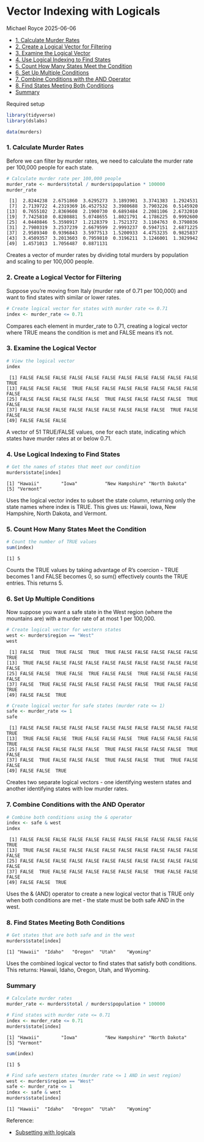 # Vector Indexing with Logicals
Michael Royce
2025-06-06

- [1. Calculate Murder Rates](#1-calculate-murder-rates)
- [2. Create a Logical Vector for
  Filtering](#2-create-a-logical-vector-for-filtering)
- [3. Examine the Logical Vector](#3-examine-the-logical-vector)
- [4. Use Logical Indexing to Find
  States](#4-use-logical-indexing-to-find-states)
- [5. Count How Many States Meet the
  Condition](#5-count-how-many-states-meet-the-condition)
- [6. Set Up Multiple Conditions](#6-set-up-multiple-conditions)
- [7. Combine Conditions with the AND
  Operator](#7-combine-conditions-with-the-and-operator)
- [8. Find States Meeting Both
  Conditions](#8-find-states-meeting-both-conditions)
- [Summary](#summary)

Required setup

``` r
library(tidyverse)
library(dslabs)

data(murders)
```

### 1. Calculate Murder Rates

Before we can filter by murder rates, we need to calculate the murder
rate per 100,000 people for each state.

``` r
# Calculate murder rate per 100,000 people
murder_rate <- murders$total / murders$population * 100000
murder_rate
```

     [1]  2.8244238  2.6751860  3.6295273  3.1893901  3.3741383  1.2924531
     [7]  2.7139722  4.2319369 16.4527532  3.3980688  3.7903226  0.5145920
    [13]  0.7655102  2.8369608  2.1900730  0.6893484  2.2081106  2.6732010
    [19]  7.7425810  0.8280881  5.0748655  1.8021791  4.1786225  0.9992600
    [25]  4.0440846  5.3598917  1.2128379  1.7521372  3.1104763  0.3798036
    [31]  2.7980319  3.2537239  2.6679599  2.9993237  0.5947151  2.6871225
    [37]  2.9589340  0.9396843  3.5977513  1.5200933  4.4753235  0.9825837
    [43]  3.4509357  3.2013603  0.7959810  0.3196211  3.1246001  1.3829942
    [49]  1.4571013  1.7056487  0.8871131

Creates a vector of murder rates by dividing total murders by population
and scaling to per 100,000 people.

### 2. Create a Logical Vector for Filtering

Suppose you’re moving from Italy (murder rate of 0.71 per 100,000) and
want to find states with similar or lower rates.

``` r
# Create logical vector for states with murder rate <= 0.71
index <- murder_rate <= 0.71
```

Compares each element in murder_rate to 0.71, creating a logical vector
where TRUE means the condition is met and FALSE means it’s not.

### 3. Examine the Logical Vector

``` r
# View the logical vector
index
```

     [1] FALSE FALSE FALSE FALSE FALSE FALSE FALSE FALSE FALSE FALSE FALSE  TRUE
    [13] FALSE FALSE FALSE  TRUE FALSE FALSE FALSE FALSE FALSE FALSE FALSE FALSE
    [25] FALSE FALSE FALSE FALSE FALSE  TRUE FALSE FALSE FALSE FALSE  TRUE FALSE
    [37] FALSE FALSE FALSE FALSE FALSE FALSE FALSE FALSE FALSE  TRUE FALSE FALSE
    [49] FALSE FALSE FALSE

A vector of 51 TRUE/FALSE values, one for each state, indicating which
states have murder rates at or below 0.71.

### 4. Use Logical Indexing to Find States

``` r
# Get the names of states that meet our condition
murders$state[index]
```

    [1] "Hawaii"        "Iowa"          "New Hampshire" "North Dakota" 
    [5] "Vermont"      

Uses the logical vector index to subset the state column, returning only
the state names where index is TRUE. This gives us: Hawaii, Iowa, New
Hampshire, North Dakota, and Vermont.

### 5. Count How Many States Meet the Condition

``` r
# Count the number of TRUE values
sum(index)
```

    [1] 5

Counts the TRUE values by taking advantage of R’s coercion - TRUE
becomes 1 and FALSE becomes 0, so sum() effectively counts the TRUE
entries. This returns 5.

### 6. Set Up Multiple Conditions

Now suppose you want a safe state in the West region (where the
mountains are) with a murder rate of at most 1 per 100,000.

``` r
# Create logical vector for western states
west <- murders$region == "West"
west
```

     [1] FALSE  TRUE  TRUE FALSE  TRUE  TRUE FALSE FALSE FALSE FALSE FALSE  TRUE
    [13]  TRUE FALSE FALSE FALSE FALSE FALSE FALSE FALSE FALSE FALSE FALSE FALSE
    [25] FALSE FALSE  TRUE FALSE  TRUE FALSE FALSE  TRUE FALSE FALSE FALSE FALSE
    [37] FALSE  TRUE FALSE FALSE FALSE FALSE FALSE FALSE  TRUE FALSE FALSE  TRUE
    [49] FALSE FALSE  TRUE

``` r
# Create logical vector for safe states (murder rate <= 1)
safe <- murder_rate <= 1
safe
```

     [1] FALSE FALSE FALSE FALSE FALSE FALSE FALSE FALSE FALSE FALSE FALSE  TRUE
    [13]  TRUE FALSE FALSE  TRUE FALSE FALSE FALSE  TRUE FALSE FALSE FALSE  TRUE
    [25] FALSE FALSE FALSE FALSE FALSE  TRUE FALSE FALSE FALSE FALSE  TRUE FALSE
    [37] FALSE  TRUE FALSE FALSE FALSE  TRUE FALSE FALSE  TRUE  TRUE FALSE FALSE
    [49] FALSE FALSE  TRUE

Creates two separate logical vectors - one identifying western states
and another identifying states with low murder rates.

### 7. Combine Conditions with the AND Operator

``` r
# Combine both conditions using the & operator
index <- safe & west
index
```

     [1] FALSE FALSE FALSE FALSE FALSE FALSE FALSE FALSE FALSE FALSE FALSE  TRUE
    [13]  TRUE FALSE FALSE FALSE FALSE FALSE FALSE FALSE FALSE FALSE FALSE FALSE
    [25] FALSE FALSE FALSE FALSE FALSE FALSE FALSE FALSE FALSE FALSE FALSE FALSE
    [37] FALSE  TRUE FALSE FALSE FALSE FALSE FALSE FALSE  TRUE FALSE FALSE FALSE
    [49] FALSE FALSE  TRUE

Uses the & (AND) operator to create a new logical vector that is TRUE
only when both conditions are met - the state must be both safe AND in
the west.

### 8. Find States Meeting Both Conditions

``` r
# Get states that are both safe and in the west
murders$state[index]
```

    [1] "Hawaii"  "Idaho"   "Oregon"  "Utah"    "Wyoming"

Uses the combined logical vector to find states that satisfy both
conditions. This returns: Hawaii, Idaho, Oregon, Utah, and Wyoming.

### Summary

``` r
# Calculate murder rates
murder_rate <- murders$total / murders$population * 100000

# Find states with murder rate <= 0.71
index <- murder_rate <= 0.71
murders$state[index]
```

    [1] "Hawaii"        "Iowa"          "New Hampshire" "North Dakota" 
    [5] "Vermont"      

``` r
sum(index)
```

    [1] 5

``` r
# Find safe western states (murder rate <= 1 AND in west region)
west <- murders$region == "West"
safe <- murder_rate <= 1
index <- safe & west
murders$state[index]
```

    [1] "Hawaii"  "Idaho"   "Oregon"  "Utah"    "Wyoming"

Reference:

- [Subsetting with
  logicals](https://rafalab.dfci.harvard.edu/dsbook-part-1/R/R-basics.html#subsetting-with-logicals)
